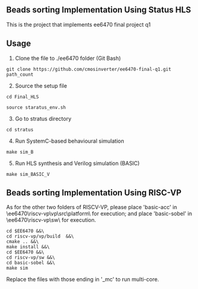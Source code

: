 ## Beads sorting Implementation Using Status HLS


This is the project that implements ee6470 final project q1


## Usage
1. Clone the file to ./ee6470 folder (Git Bash)
```properties
git clone https://github.com/cmosinverter/ee6470-final-q1.git path_count
```
2. Source the setup file
```properties
cd Final_HLS
```
```properties
source staratus_env.sh
```
3. Go to stratus directory
```properties
cd stratus
```
4. Run SystemC-based behavioural simulation
```properties
make sim_B
```
5. Run HLS synthesis and Verilog simulation (BASIC)
```properties
make sim_BASIC_V
```

## Beads sorting Implementation Using RISC-VP
As for the other two folders of RISCV-VP, please place 'basic-acc' in \ee6470\riscv-vp\vp\src\platform\ for execution; and place 'basic-sobel' in \ee6470\riscv-vp\sw\ for execution.

```properties
cd $EE6470 &&\
cd riscv-vp/vp/build  &&\
cmake .. &&\
make install &&\
cd $EE6470 &&\
cd riscv-vp/sw &&\
cd basic-sobel &&\
make sim 
```

Replace the files with those ending in '_mc' to run multi-core.


